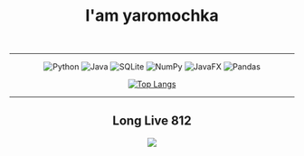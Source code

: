 <h1 align="center">I'am yaromochka</h1>

<br>
<!--
<div align="center">c͍͓͖̩̜͚͙̯̖͙͓̙̝̮͓̓̿̂̅͒̏̌̀̉̊̿̇͗̏̀̀≯̙͙̯̦̪͚̝̙͚͔̯̒̔̑͑͌̈͆͗͂̚#҈̪̜̜̯̦̥̘͙̭͌͌̈́̾͛̆̓́̇̑̄̈$̶͚͍͕͖̜̟͎̟͍̜̌̉̀͛͆̍̑̅ͅ<̶̦̜̙̖̯̣̲͈̳͚͕̦̞͇̀̃̎̿͊̌̏̾͂͛̆̚>҉̗̗͙͇̩̣͇͖͖͎̠̥̱̭̏͆̎̒͌́̐̓̿͒̍̈͆̊%̸̠̗̞̯͚͔̜͙̅͌͆̉̐̈́̑#̷͖͚͙͚̖͓̖̗͈̟̜͕̲͚̓͑͋̔͆͗̓̅̄̽̇͐́̿>̶̤͎̫̜̭̟̩̳̈́̈̿̅̍͊̆̓̚#̷̭̱̲̮̗̦̠̜̙̥͈̭̫͓̂̑̅͛̓͆̍̌͐͑ͅͅ@̵͇̙̭̯̭͚̰̟̞͉͇͉̲̪̌̄̅̽̇͒̉̀̿̍̔͊́̏̚>҈̣̥̖̙͎̗̞͗̿̉̃̿̒̂͐̓̈̍ͅ^̸̙̟̘͇͍̭̦̳̤̖̽͑̅̏͗̆̂̀̈́̀̔̀̚≯̟̙͈̘̳͚̙͉͍̤͂̐͂͑̀͋̅̌@̵̥͍͙͔̰̘̬̩̰̮̳͍̊̄̉̀͒͆͐͂́͌̉́̚̚$̶͙͎̬̰̣͕͖͔̞̳̲͕̭̞̐͐͌̊̉̈́̽̌̽̀̾̂͒̈́̚̚ͅ@̴̬̤̭̘̤̳̥͈̟̇̈́̎͆̿̓͂̾≯͍̰̥̟͓͖͕͎̲̯̙͌̎̒̆͗̾͂̍͌͊̀̄$̴̜͙̮̳̟̣̤͕̱͇̣̪̎̍͐̏̅͛͂͊̆#̸̪̥̞̟̥͇̞̮̟̯͔͎̦̽̐́̽̉̆̓͆>̵̰̜͕̳͍̲̝̟̩̘͇͖̓̐͌̀̑̒́̎̇$̸̠̬̞̱̘͍̣̮̿̿̒̎̀̌̑̒̈̀͋́̑̌̚<҈̯̩̠͉͖̯̠̫̬͖̳̟̟͉̳̍͊͒͗͗̑͛̇̓̓̉̊͒̓̚
҈̣̗͈͍͈̲͈̥̰̰͓͎̀͒̃͑͗̅̑͂
̸͕̯̭̜͈͎̭̘͎̠͔̞̃̅̇͂͋̏̂̆͑̍͐̒͒̇͌̐
̴̘͕̫̲͙̙̰̯̟̟̝̳́̋͛͂͗̍͑̏͛̊͛̓@̷̭͚̩̲̫̜͈̞̥̑̏̽̆̋̓̉̐!҉̗͉̜̥̩̥̲̗͔̇̑͒͒̊̑́̇͒̽̊̔͐̐̏̔>̵͚̜͚̩̫̭̫̥̱̥͇̋̐̐̉̉̆̄̑̓̿͑̑͗̾ͅ$̷͖̘̜̥̙̖̤̣̩̳̰̳̥͈͌̐̃͆̓̇̆͆͌̐̓≯͕̳͇̯͍̪̩̖̩̬͔̥̤̩́͂̄̅̔̈͒̀̏̓̃̄̈̇̋ͅ%҈̱͖̲̠̬͚͇̜̰̳̱̯̜͕̣͇̔͒̆̉̿̀̆͊̔́͑́̊M̵͍̰͇̤̲͈̗̗͚̤̖͉̍͗͆͑̓͌͛͒̀̇̾͐̄̚#҉͙͓͓̪̖̘̰̞̠̥̠̈͛͛͊͆̀̇̀̐̉̑̂̈̋̿͒$҈̮͉͖͖̘̪̗̗̭͉͔͉̦̮̊̊͑́̏͗̉̓̊͐̽͆̓̇̚~̷̬̱͇̮̖̞͔̳͓̗͚͎̖̖̓̓͑̅̓̉̆̚ͅ>̶͇̱͇̝̖̱̲̰͙͚̉̔͛̓̿̀̂̃̈́͑͂̉̋̀͌̈<̶̭͇̬̯̟̫͇̗͚̰͙̍͗̿̿̀͒̀͑͗̾#҉̮̖͉̱̦̣̠̘̩̯͙͗͊̾̃̈̔̌͛̿́̄̀̀$̶̭͎̦͉͓̱̥̩͔̘̭̤͎̟̬͓̽̆̇̾̋̿̈̑̋̑̚̚#̷̘̩̫̪̠̟̳͈͂̅͊̀̿̐́͆̈̈̚̚>҉̰͉͉̫͔̟͉̟͔̱̗͖̱̐̐͌́̌̉͂̍͊%҈͎̙̘̣̭̳̜̱͕̩̭͕͎̲̤̾̿̔̊̇̊̐̔͐̚̚̚%̸̙͖̝̲̙̘̫̜͓̱͖̀̂̈̋̿̾͗́̚ͅ(̸̜̦͉̤̯͍̝̱̰͓̤̯͐̔̓̾̈͋͌͒̏̂͑̇͋̊͆ͅ@̵͚̣̩̩̝̯̱̠͎͉̖̫̗̜̂͋̆͗̀́̔̚̚ͅ?̴͍̱̠̣̘̠̦͙̙̳͔̰̝̥͓͐̽͑̈̌̃͛͑̀͗̈̚#̷͇̝̪͚͎͉͈̰̥̳̒̋͛̔̐̈̃̔̓>̶̠̯͎̩̦̳̳͙͚̙̘͒͊̑̆͂͐̈̍̿͗̎͌̃̀̆͒≯̙͙̯̦̪͚̝̙͚͔̯̒̔̑͑͌̈͆͗͂̚#҈̪̜̜̯̦̥̘͙̭͌͌̈́̾͛̆̓́̇̑̄̈$̶͚͍͕͖̜̟͎̟͍̜̌̉̀͛͆̍̑̅ͅ<̶̦̜̙̖̯̣̲͈̳͚͕̦̞͇̀̃̎̿͊̌̏̾͂͛̆̚>҉̗̗͙͇̩̣͇͖͖͎̠̥̱̭̏͆̎̒͌́̐̓̿͒̍̈͆̊%̸̠̗̞̯͚͔̜͙̅͌͆̉̐̈́̑#̷͖͚͙͚̖͓̖̗͈̟̜͕̲͚̓͑͋̔͆͗̓̅̄̽̇͐́̿>̶̤͎̫̜̭̟̩̳̈́̈̿̅̍͊̆̓̚#̷̭̱̲̮̗̦̠̜̙̥͈̭̫͓̂̑̅͛̓͆̍̌͐͑ͅͅ@̵͇̙̭̯̭͚̰̟̞͉͇͉̲̪̌̄̅̽̇͒̉̀̿̍̔͊́̏̚>҈̣̥̖̙͎̗̞͗̿̉̃̿̒̂͐̓̈̍ͅ^̸̙̟̘͇͍̭̦̳̤̖̽͑̅̏͗̆̂̀̈́̀̔̀̚≯̟̙͈̘̳͚̙͉͍̤͂̐͂͑̀͋̅̌@̵̥͍͙͔̰̘̬̩̰̮̳͍̊̄̉̀͒͆͐͂́͌̉́̚̚$̶͙͎̬̰̣͕͖͔̞̳̲͕̭̞̐͐͌̊̉̈́̽̌̽̀̾̂͒̈́̚̚ͅ@̴̬̤̭̘̤̳̥͈̟̇̈́̎͆̿̓͂̾≯͍̰̥̟͓͖͕͎̲̯̙͌̎̒̆͗̾͂̍͌͊̀̄$̴̜͙̮̳̟̣̤͕̱͇̣̪̎̍͐̏̅͛͂͊̆#̸̪̥̞̟̥͇̞̮̟̯͔͎̦̽̐́̽̉̆̓͆>̵̰̜͕̳͍̲̝̟̩̘͇͖̓̐͌̀̑̒́̎̇$̸̠̬̞̱̘͍̣̮̿̿̒̎̀̌̑̒̈̀͋́̑̌̚<҈̯̩̠͉͖̯̠̫̬͖̳̟̟͉̳̍͊͒͗͗̑͛̇̓̓̉̊͒̓̚
҈̣̗͈͍͈̲͈̥̰̰͓͎̀͒̃͑͗̅̑͂
̸͕̯̭̜͈͎̭̘͎̠͔̞̃̅̇͂͋̏̂̆͑̍͐̒͒̇͌̐
̴̘͕̫̲͙̙̰̯̟̟̝̳́̋͛͂͗̍͑̏͛̊͛̓@̷̭͚̩̲̫̜͈̞̥̑̏̽̆̋̓̉̐!҉̗͉̜̥̩̥̲̗͔̇̑͒͒̊̑́̇͒̽̊̔͐̐̏̔>̵͚̜͚̩̫̭̫̥̱̥͇̋̐̐̉̉̆̄̑̓̿͑̑͗̾ͅ$̷͖̘̜̥̙̖̤̣̩̳̰̳̥͈͌̐̃͆̓̇̆͆͌̐̓≯͕̳͇̯͍̪̩̖̩̬͔̥̤̩́͂̄̅̔̈͒̀̏̓̃̄̈̇̋ͅ%҈̱͖̲̠̬͚͇̜̰̳̱̯̜͕̣͇̔͒̆̉̿̀̆͊̔́͑́̊M̵͍̰͇̤̲͈̗̗͚̤̖͉̍͗͆͑̓͌͛͒̀̇̾͐̄̚#҉͙͓͓̪̖̘̰̞̠̥̠̈͛͛͊͆̀̇̀̐̉̑̂̈̋̿͒$҈̮͉͖͖̘̪̗̗̭͉͔͉̦̮̊̊͑́̏͗̉̓̊͐̽͆̓̇̚~̷̬̱͇̮̖̞͔̳͓̗͚͎̖̖̓̓͑̅̓̉̆̚ͅ>̶͇̱͇̝̖̱̲̰͙͚̉̔͛̓̿̀̂̃̈́͑͂̉̋̀͌̈<̶̭͇̬̯̟̫͇̗͚̰͙̍͗̿̿̀͒̀͑͗̾#҉̮̖͉̱̦̣̠̘̩̯͙͗͊̾̃̈̔̌͛̿́̄̀̀$̶̭͎̦͉͓̱̥̩͔̘̭̤͎̟̬͓̽̆̇̾̋̿̈̑̋̑̚̚#̷̘̩̫̪̠̟̳͈͂̅͊̀̿̐́͆̈̈̚̚>҉̰͉͉̫͔̟͉̟͔̱̗͖̱̐̐͌́̌̉͂̍͊%҈͎̙̘̣̭̳̜̱͕̩̭͕͎̲̤̾̿̔̊̇̊̐̔͐̚̚̚%̸̙͖̝̲̙̘̫̜͓̱͖̀̂̈̋̿̾͗́̚ͅ(̸̜̦͉̤̯͍̝̱̰͓̤̯͐̔̓̾̈͋͌͒̏̂͑̇͋̊͆ͅ@̵͚̣̩̩̝̯̱̠͎͉̖̫̗̜̂͋̆͗̀́̔̚̚ͅ?̴͍̱̠̣̘̠̦͙̙̳͔̰̝̥͓͐̽͑̈̌̃͛͑̀͗̈̚#̷͇̝̪͚͎͉͈̰̥̳̒̋͛̔̐̈̃̔̓>̶̠̯͎̩̦̳̳͙͚̙̘͒͊̑̆͂͐̈̍̿͗̎͌̃̀̆͒</div> -->

<!-- <hr>

<br>

<h2 align="center"><i>???</i></h2>
<div> 
</div>

<div>
  <div align="center">
    <div align="center">
    <br>- 
    <br><i>Manam haykapipas qhapaqyarqanichu Manam ima necesitasqaykitapas quyta atirqaykichu Chay kikin waynakunaraqmi ñuqawan kachkanku</i>
    <br><strong>Qanwanmi huk diputadopa churinpas kachkan Ichaqa Diosllan tukuy imata yachan ¿Imaynataq hukmanta preso kasqaykipi tukurqani?</strong>
    <br><s>Ichaqa Diosllan tukuy imata yachan ¿Imaynataq hukmanta preso kasqaykipi tukurqani? Mmm, imaynatataq unayña faltayki</s>
    <br><b>Hey, ¿imaynataq chayna perraman tukurqanki? Uy, tukuy ima kapuqniytam qusqayki Amigoykikunan ninqaku: “Manan kayllachu”, nispa.</b>
    <br>-
  </div> -->

  <hr>
<div align="center">
  
  ![Python](https://img.shields.io/badge/python-3670A0?style=for-the-badge&logo=python&logoColor=ffdd54)
  ![Java](https://img.shields.io/badge/java-%23ED8B00.svg?style=for-the-badge&logo=openjdk&logoColor=white)
  ![SQLite](https://img.shields.io/badge/sqlite-%2307405e.svg?style=for-the-badge&logo=sqlite&logoColor=white)
  ![NumPy](https://img.shields.io/badge/numpy-%23013243.svg?style=for-the-badge&logo=numpy&logoColor=white)
  ![JavaFX](https://img.shields.io/badge/javafx-%23FF0000.svg?style=for-the-badge&logo=javafx&logoColor=white)
  ![Pandas](https://img.shields.io/badge/pandas-%23150458.svg?style=for-the-badge&logo=pandas&logoColor=white)
</div>

  <div align="center">
    
  [![Top Langs](https://github-readme-stats.vercel.app/api/top-langs/?username=yaromochka&layout=compact)](https://github.com/anuraghazra/github-readme-stats)
  <div>

  
</div>

<hr>
<h2 align="center">Long Live 812</h2>

<div align="center"><img src="https://sun9-25.userapi.com/impg/y9oLiqA70H44Vn9ncm2fjBvYPIYqx8NxnM82xw/Hek2k3qARsA.jpg?size=736x927&quality=96&sign=6d155923207d27680717c6d7ba7ed704&type=album"></img></div>

<!--Three tomatoes are walkin' down the street.
Papa Tomato, Mama Tomato and Baby Tomato.
Baby Tomato starts lagging behind, and Papa Tomato gets really angry.
Goes back and squishes him and says: "Ketchup."
Ketchup.-->



